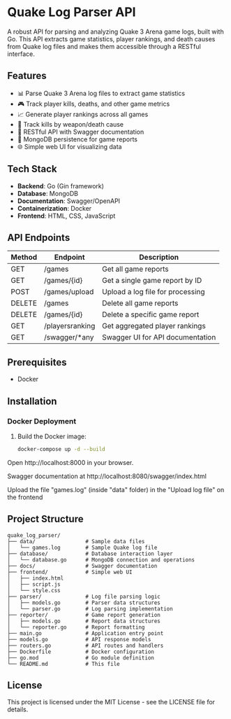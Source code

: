 # Quake Log Parser API

A robust API for parsing and analyzing Quake 3 Arena game logs, built with Go. This API extracts game statistics, player rankings, and death causes from Quake log files and makes them accessible through a RESTful interface.

## Features

- 📊 Parse Quake 3 Arena log files to extract game statistics
- 🎮 Track player kills, deaths, and other game metrics
- 📈 Generate player rankings across all games
- 🔫 Track kills by weapon/death cause
- 🚀 RESTful API with Swagger documentation
- 💾 MongoDB persistence for game reports
- 🌐 Simple web UI for visualizing data

## Tech Stack

- **Backend**: Go (Gin framework)
- **Database**: MongoDB
- **Documentation**: Swagger/OpenAPI
- **Containerization**: Docker
- **Frontend**: HTML, CSS, JavaScript

## API Endpoints

| Method | Endpoint          | Description                                       |
|--------|-------------------|---------------------------------------------------|
| GET    | /games            | Get all game reports                              |
| GET    | /games/{id}       | Get a single game report by ID                    |
| POST   | /games/upload     | Upload a log file for processing                  |
| DELETE | /games            | Delete all game reports                           |
| DELETE | /games/{id}       | Delete a specific game report                     |
| GET    | /playersranking   | Get aggregated player rankings                    |
| GET    | /swagger/*any     | Swagger UI for API documentation                  |

## Prerequisites

- Docker 

## Installation

### Docker Deployment

1. Build the Docker image:
   ```bash
   docker-compose up -d --build
   ```

Open http://localhost:8000 in your browser. 

Swagger documentation at http://localhost:8080/swagger/index.html


Upload the file "games.log" (inside "data" folder) in the "Upload log file" on the frontend

## Project Structure

```
quake_log_parser/
├── data/                # Sample data files
│   └── games.log        # Sample Quake log file
├── database/            # Database interaction layer
│   └── database.go      # MongoDB connection and operations
├── docs/                # Swagger documentation
├── frontend/            # Simple web UI
│   ├── index.html
│   ├── script.js
│   └── style.css
├── parser/              # Log file parsing logic
│   ├── models.go        # Parser data structures
│   └── parser.go        # Log parsing implementation
├── reporter/            # Game report generation
│   ├── models.go        # Report data structures
│   └── reporter.go      # Report formatting
├── main.go              # Application entry point
├── models.go            # API response models
├── routers.go           # API routes and handlers
├── Dockerfile           # Docker configuration
├── go.mod               # Go module definition
└── README.md            # This file
```

## License

This project is licensed under the MIT License - see the LICENSE file for details.
